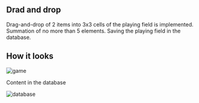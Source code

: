 ## Drad and drop
Drag-and-drop of 2 items into 3x3 cells of the playing field is implemented. Summation of no more than 5 elements. Saving the playing field in the database.
## How it looks
![game](https://user-images.githubusercontent.com/49160819/123513848-28a1d680-d698-11eb-8a44-1670a8beb6ca.JPG)

 Content in the database

![database](https://user-images.githubusercontent.com/49160819/123513849-293a6d00-d698-11eb-81a3-7f796379f8d3.JPG)
